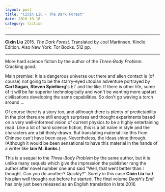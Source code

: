 ```yaml
---
layout: post
title: "Cixin Liu - The Dark Forest"
date: 2016-10-16
category: fiction
---
```


***
<b>Cixin Liu</b> 2015. _The Dark Forest_. Translated by Joel Martinsen. Kindle Edition.  Also New York: Tor Books. 512 pp.

***


More hard science fiction by the author of the _Three-Body Problem_.  Cracking good.

Main premise:  It is a dangerous universe out there and alien contact is (of course) not going to be the starry-eyed utopian adventure portrayed by **Carl Sagan**, **Steven Spielberg**'s _ET_ and the like.  If there is other life, some of it will be far superior technologically and won't be wanting more upstart civilisations developing the same capabilities.  So don't go waving a torch around ...

Of course there is a story too, and although there is plenty of predictability in the plot there are still enough surprises and thought experiments based on a very well-informed vision of current physics to be a highly entertaining read.  Like a lot of hard science fiction, this is a bit naïve in style and the characters are a bit thinly-drawn.  But translating material like this from Chinese can't have been easy.  Nevertheless, the ideas shine through. (Although it would be been sensational to have this material in the hands of a writer like **Iain M. Banks**.) 

This is a sequel to the _Three-Body Problem_ by the same author, but it is unlike many sequels which give the impression the publisher rang the author after novel number one and said "Well, that went better than I thought.  Can you do another?  Quickly?".  Surely in this case **Cixin Liu** had his plan well thought-out before he started.  The final volume _Death's End_ has only just been released as an English translation in late 2016.   
